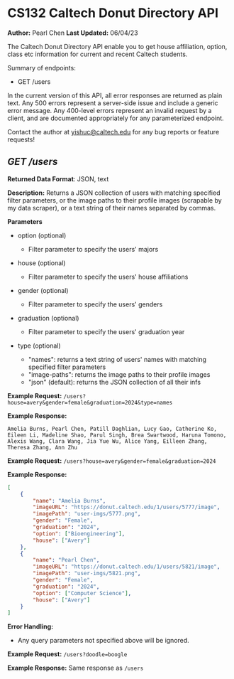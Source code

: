 # CS132 Caltech Donut Directory API

**Author:** Pearl Chen
**Last Updated:** 06/04/23

The Caltech Donut Directory API enable you to get house affiliation, option, class etc information
for current and recent Caltech students.

Summary of endpoints:

-   GET /users

In the current version of this API, all error responses are returned as plain text.
Any 500 errors represent a server-side issue and include a generic error message. Any 400-level errors represent an invalid request by a client, and are documented appropriately for any parameterized endpoint.

Contact the author at yishuc@caltech.edu for any bug reports or feature requests!

## _GET /users_

**Returned Data Format**: JSON, text

**Description:**
Returns a JSON collection of users with matching specified filter parameters, or the image paths to
their profile images (scrapable by my data scraper), or a text string of their names separated by
commas.

**Parameters**

-   option (optional)

    -   Filter parameter to specify the users' majors

-   house (optional)

    -   Filter parameter to specify the users' house affiliations

-   gender (optional)

    -   Filter parameter to specify the users' genders

-   graduation (optional)

    -   Filter parameter to specify the users' graduation year

-   type (optional)
    -   "names": returns a text string of users' names with matching specified filter parameters
    -   "image-paths": returns the image paths to their profile images
    -   "json" (default): returns the JSON collection of all their infs

**Example Request:** `/users?house=avery&gender=female&graduation=2024&type=names`

**Example Response:**

```text
Amelia Burns, Pearl Chen, Patill Daghlian, Lucy Gao, Catherine Ko, Eileen Li, Madeline Shao, Parul Singh, Brea Swartwood, Haruna Tomono, Alexis Wang, Clara Wang, Jia Yue Wu, Alice Yang, Eilleen Zhang, Theresa Zhang, Ann Zhu
```

**Example Request:** `/users?house=avery&gender=female&graduation=2024`

**Example Response:**

```json
[
    {
        "name": "Amelia Burns",
        "imageURL": "https://donut.caltech.edu/1/users/5777/image",
        "imagePath": "user-imgs/5777.png",
        "gender": "Female",
        "graduation": "2024",
        "option": ["Bioengineering"],
        "house": ["Avery"]
    },
    {
        "name": "Pearl Chen",
        "imageURL": "https://donut.caltech.edu/1/users/5821/image",
        "imagePath": "user-imgs/5821.png",
        "gender": "Female",
        "graduation": "2024",
        "option": ["Computer Science"],
        "house": ["Avery"]
    }
]
```

**Error Handling:**

-   Any query parameters not specified above will be ignored.

**Example Request:** `/users?doodle=boogle`

**Example Response:** Same response as `/users`
